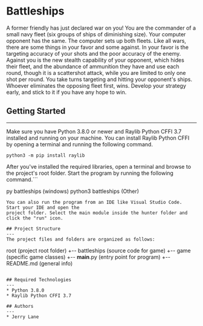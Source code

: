# Battleships
A former friendly has just declared war on you! You are the commander of a small navy fleet (six groups of ships of diminishing size). Your computer opponent has the same. The computer sets up both fleets. Like all wars, there are some things in your favor and some against. In your favor is the targeting accuracy of your shots and the poor accuracy of the enemy. Against you is the new stealth capability of your opponent, which hides their fleet, and the abundance of ammunition they have and use each round, though it is a scattershot attack, while you are limited to only one shot per round. You take turns targeting and hitting your opponent's ships. Whoever eliminates the opposing fleet first, wins. Develop your strategy early, and stick to it if you have any hope to win. 

## Getting Started
---
Make sure you have Python 3.8.0 or newer and Raylib Python CFFI 3.7 installed and running on your machine. You can install Raylib Python CFFI by opening a terminal and running the following command.
```
python3 -m pip install raylib
```
After you've installed the required libraries, open a terminal and browse to the project's root folder. Start the program by running the following command.```

py battleships      (windows)
python3 battleships (Other)
```
You can also run the program from an IDE like Visual Studio Code. Start your IDE and open the 
project folder. Select the main module inside the hunter folder and click the "run" icon.

## Project Structure
---
The project files and folders are organized as follows:
```
root                    (project root folder)
+-- battleships         (source code for game)
  +-- game              (specific game classes)
  +-- __main__.py       (entry point for program)
+-- README.md           (general info)
```

## Required Technologies
---
* Python 3.8.0
* Raylib Python CFFI 3.7

## Authors
---
* Jerry Lane
